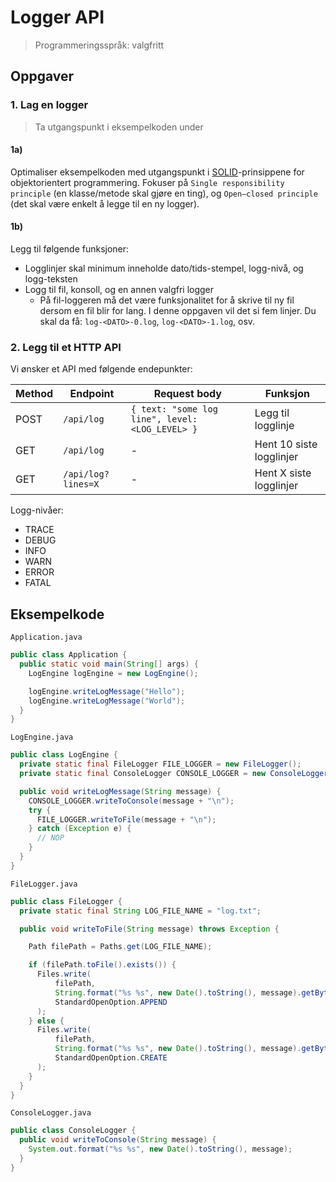 # Logger API
> Programmeringsspråk: valgfritt

## Oppgaver

### 1. Lag en logger
> Ta utgangspunkt i eksempelkoden under

#### 1a)

Optimaliser eksempelkoden med utgangspunkt i [SOLID]-prinsippene for objektorientert programmering.
Fokuser på `Single responsibility principle` (en klasse/metode skal gjøre en ting), og
`Open–closed principle` (det skal være enkelt å legge til en ny logger).

#### 1b)

Legg til følgende funksjoner:
- Logglinjer skal minimum inneholde dato/tids-stempel, logg-nivå, og logg-teksten
- Logg til fil, konsoll, og en annen valgfri logger
    * På fil-loggeren må det være funksjonalitet for å skrive til ny fil dersom en fil blir for lang.
      I denne oppgaven vil det si fem linjer. Du skal da få: `log-<DATO>-0.log`, `log-<DATO>-1.log`, osv.

### 2. Legg til et HTTP API

Vi ønsker et API med følgende endepunkter:

| Method | Endpoint           | Request body                                    | Funksjon                 |
|--------|--------------------|-------------------------------------------------|--------------------------|
| POST   | `/api/log`         | `{ text: "some log line", level: <LOG_LEVEL> }` | Legg til logglinje       |
| GET    | `/api/log`         | -                                               | Hent 10 siste logglinjer |
| GET    | `/api/log?lines=X` | -                                               | Hent X siste logglinjer  |

Logg-nivåer:
* TRACE
* DEBUG
* INFO
* WARN
* ERROR
* FATAL

## Eksempelkode

`Application.java`
```java
public class Application {
  public static void main(String[] args) {
    LogEngine logEngine = new LogEngine();

    logEngine.writeLogMessage("Hello");
    logEngine.writeLogMessage("World");
  }
}
```

`LogEngine.java`
```java
public class LogEngine {
  private static final FileLogger FILE_LOGGER = new FileLogger();
  private static final ConsoleLogger CONSOLE_LOGGER = new ConsoleLogger();

  public void writeLogMessage(String message) {
    CONSOLE_LOGGER.writeToConsole(message + "\n");
    try {
      FILE_LOGGER.writeToFile(message + "\n");
    } catch (Exception e) {
      // NOP
    }
  }
}
```

`FileLogger.java`
```java
public class FileLogger {
  private static final String LOG_FILE_NAME = "log.txt";

  public void writeToFile(String message) throws Exception {

    Path filePath = Paths.get(LOG_FILE_NAME);

    if (filePath.toFile().exists()) {
      Files.write(
          filePath,
          String.format("%s %s", new Date().toString(), message).getBytes(),
          StandardOpenOption.APPEND
      );
    } else {
      Files.write(
          filePath,
          String.format("%s %s", new Date().toString(), message).getBytes(),
          StandardOpenOption.CREATE
      );
    }
  }
}
```

`ConsoleLogger.java`
```java
public class ConsoleLogger {
  public void writeToConsole(String message) {
    System.out.format("%s %s", new Date().toString(), message);
  }
}
```



[SOLID]: https://en.wikipedia.org/wiki/SOLID
